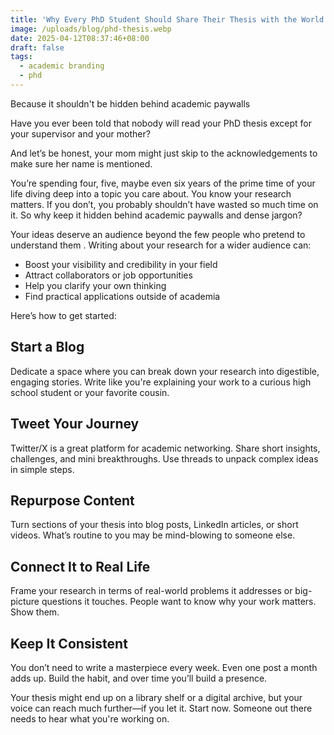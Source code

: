 ```yaml
---
title: 'Why Every PhD Student Should Share Their Thesis with the World'
image: /uploads/blog/phd-thesis.webp
date: 2025-04-12T08:37:46+08:00
draft: false
tags: 
  - academic branding
  - phd
---
```

Because it shouldn't be hidden behind academic paywalls

Have you ever been told that nobody will read your PhD thesis except for your supervisor and your mother?

And let’s be honest, your mom might just skip to the acknowledgements to make sure her name is mentioned.

You’re spending four, five, maybe even six years of the prime time of your life diving deep into a topic you care about. You know your research matters. If you don’t, you probably shouldn’t have wasted so much time on it. So why keep it hidden behind academic paywalls and dense jargon?

Your ideas deserve an audience beyond the few people who pretend to understand them . Writing about your research for a wider audience can:

- Boost your visibility and credibility in your field
- Attract collaborators or job opportunities
- Help you clarify your own thinking
- Find practical applications outside of academia

Here’s how to get started:

## Start a Blog
Dedicate a space where you can break down your research into digestible, engaging stories. Write like you're explaining your work to a curious high school student or your favorite cousin.

## Tweet Your Journey
Twitter/X is a great platform for academic networking. Share short insights, challenges, and mini breakthroughs. Use threads to unpack complex ideas in simple steps.

## Repurpose Content
Turn sections of your thesis into blog posts, LinkedIn articles, or short videos. What’s routine to you may be mind-blowing to someone else.

## Connect It to Real Life
Frame your research in terms of real-world problems it addresses or big-picture questions it touches. People want to know why your work matters. Show them.

## Keep It Consistent
You don’t need to write a masterpiece every week. Even one post a month adds up. Build the habit, and over time you’ll build a presence.

Your thesis might end up on a library shelf or a digital archive, but your voice can reach much further—if you let it. Start now. Someone out there needs to hear what you're working on.


